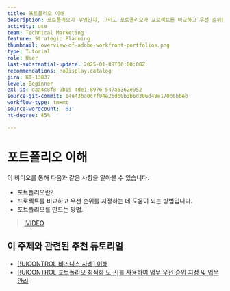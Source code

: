 ```yaml
---
title: 포트폴리오 이해
description: 포트폴리오가 무엇인지, 그리고 포트폴리오가 프로젝트를 비교하고 우선 순위를 지정하는 데 어떻게 도움이 되는지 알아봅니다.
activity: use
team: Technical Marketing
feature: Strategic Planning
thumbnail: overview-of-adobe-workfront-portfolios.png
type: Tutorial
role: User
last-substantial-update: 2025-01-09T00:00:00Z
recommendations: noDisplay,catalog
jira: KT-13837
level: Beginner
exl-id: daa4c8f8-9b15-4de1-8976-547a6362e952
source-git-commit: 14e43ba0c7f04e26db0b3b6d306d48e170c6bbeb
workflow-type: tm+mt
source-wordcount: '61'
ht-degree: 45%

---
```


# 포트폴리오 이해

이 비디오를 통해 다음과 같은 사항을 알아볼 수 있습니다.

* 포트폴리오란?
* 프로젝트를 비교하고 우선 순위를 지정하는 데 도움이 되는 방법입니다.
* 포트폴리오를 만드는 방법.

>[!VIDEO](https://video.tv.adobe.com/v/3442807/?quality=12&learn=on&enablevpops)

## 이 주제와 관련된 추천 튜토리얼

* [[!UICONTROL 비즈니스 사례] 이해](/help/portfolios-and-programs/introduction-to-the-business-case.md)
* [[!UICONTROL 포트폴리오 최적화 도구]를 사용하여 업무 우선 순위 지정 및 업무 관리](/help/portfolios-and-programs/prioritize-and-manage-work-with-portfolios.md)

